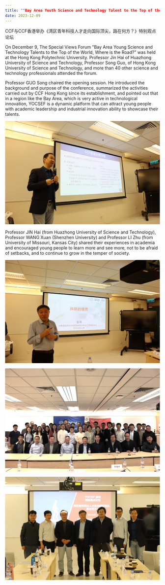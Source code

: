 ```yaml
---
title: ""Bay Area Youth Science and Technology Talent to the Top of the World, Where is the Road?" Special Views Forum was successfully held by CCF HONG KONG"
date: 2023-12-09
---
```


CCF与CCF香港举办《湾区青年科技人才走向国际顶尖，路在何方？》特别观点论坛

 <!--more-->

On December 9, The Special Views Forum "Bay Area Young Science and Technology Talents to the Top of the World, Where is the Road?" was held at the Hong Kong Polytechnic University. Professor Jin Hai of Huazhong University of Science and Technology, Professor Song Guo, of Hong Kong University of Science and Technology, and more than 40 other science and technology professionals attended the forum.

Professor GUO Song chaired the opening session. He introduced the background and purpose of the conference, summarized the activities carried out by CCF Hong Kong since its establishment, and pointed out that in a region like the Bay Area, which is very active in technological innovation, YOCSEF is a dynamic platform that can attract young people with academic leadership and industrial innovation ability to showcase their talents.

![](1.jpg)

Professor JIN Hai (from Huazhong University of Science and Technology), Professor WANG Xuan (Shenzhen University) and Professor LI Zhu (from University of Missouri, Kansas City) shared their experiences in academia and encouraged young people to learn more and see more, not to be afraid of setbacks, and to continue to grow in the temper of society. 

![](2.jpg)

![](3.jpg)

 ![](4.jpg)

